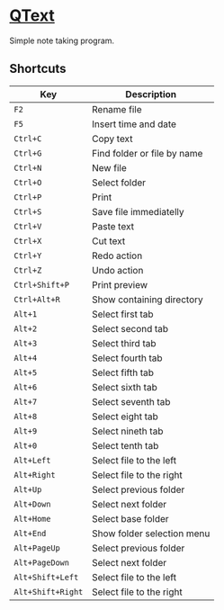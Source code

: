 [QText](https://medo64.com/qtext/)
==================================

Simple note taking program.


## Shortcuts

| Key               | Description                                             |
|-------------------|---------------------------------------------------------|
| `F2`              | Rename file                                             |
| `F5`              | Insert time and date                                    |
| `Ctrl+C`          | Copy text                                               |
| `Ctrl+G`          | Find folder or file by name                             |
| `Ctrl+N`          | New file                                                |
| `Ctrl+O`          | Select folder                                           |
| `Ctrl+P`          | Print                                                   |
| `Ctrl+S`          | Save file immediatelly                                  |
| `Ctrl+V`          | Paste text                                              |
| `Ctrl+X`          | Cut text                                                |
| `Ctrl+Y`          | Redo action                                             |
| `Ctrl+Z`          | Undo action                                             |
| `Ctrl+Shift+P`    | Print preview                                           |
| `Ctrl+Alt+R`      | Show containing directory                               |
| `Alt+1`           | Select first tab                                        |
| `Alt+2`           | Select second tab                                       |
| `Alt+3`           | Select third tab                                        |
| `Alt+4`           | Select fourth tab                                       |
| `Alt+5`           | Select fifth tab                                        |
| `Alt+6`           | Select sixth tab                                        |
| `Alt+7`           | Select seventh tab                                      |
| `Alt+8`           | Select eight tab                                        |
| `Alt+9`           | Select nineth tab                                       |
| `Alt+0`           | Select tenth tab                                        |
| `Alt+Left`        | Select file to the left                                 |
| `Alt+Right`       | Select file to the right                                |
| `Alt+Up`          | Select previous folder                                  |
| `Alt+Down`        | Select next folder                                      |
| `Alt+Home`        | Select base folder                                      |
| `Alt+End`         | Show folder selection menu                              |
| `Alt+PageUp`      | Select previous folder                                  |
| `Alt+PageDown`    | Select next folder                                      |
| `Alt+Shift+Left`  | Select file to the left                                 |
| `Alt+Shift+Right` | Select file to the right                                |
